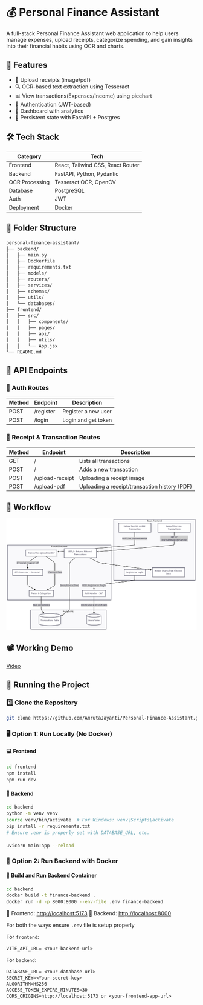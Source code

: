 # 💰 Personal Finance Assistant

A full-stack Personal Finance Assistant web application to help users manage expenses, upload receipts, categorize spending, and gain insights into their financial habits using OCR and charts.


## 🚀 Features
- 📄 Upload receipts (image/pdf)
- 🔍 OCR-based text extraction using Tesseract
- 📊 View transactions(Expenses/Income) using piechart
- 🔐 Authentication (JWT-based)
- 🎯 Dashboard with analytics
- 🔁 Persistent state with FastAPI + Postgres

## 🛠 Tech Stack

| Category        | Tech                                   |
|-----------------|----------------------------------------|
| Frontend        | React, Tailwind CSS, React Router      |
| Backend         | FastAPI, Python, Pydantic              |
| OCR Processing  | Tesseract OCR, OpenCV                  |
| Database        | PostgreSQL       |
| Auth            | JWT          |
| Deployment      | Docker  |


## 📁 Folder Structure

```
personal-finance-assistant/
├── backend/
│   ├── main.py
│   ├── Dockerfile
│   ├── requirements.txt
│   ├── models/
│   ├── routers/
│   ├── services/
│   ├── schemas/
│   ├── utils/
│   └── databases/
├── frontend/
│   ├── src/
│   │   ├── components/
│   │   ├── pages/
│   │   ├── api/
│   │   ├── utils/
│   │   └── App.jsx
└── README.md
```

## 🔐 API Endpoints

### 🔑 Auth Routes

| Method | Endpoint  | Description              |
| ------ | --------- | ------------------------ |
| POST   | /register | Register a new user      |
| POST   | /login    | Login and get token      |

### 📄 Receipt & Transaction Routes

| Method | Endpoint       | Description              |
| ------ | -------------- | ------------------------ |
| GET   | /   | Lists all transactions |
| POST    | /   | Adds a new transaction    |
| POST   | /upload-receipt      | Uploading a receipt image  |
| POST | /upload-pdf | Uploading a receipt/transaction history (PDF)  |


## 🧠 Workflow

![Image](./assets/workflow.png)


## 📽️ Working Demo

[Video](./assets/original.mp4)


## 🧪 Running the Project

### 1️⃣ Clone the Repository

```bash
git clone https://github.com/AmrutaJayanti/Personal-Finance-Assistant.git
```


### 🖥️ Option 1: Run Locally (No Docker)

#### 💻 Frontend

```bash
cd frontend
npm install
npm run dev
```

#### 🔧 Backend

```bash
cd backend
python -m venv venv
source venv/bin/activate  # For Windows: venv\Scripts\activate
pip install -r requirements.txt
# Ensure .env is properly set with DATABASE_URL, etc.

uvicorn main:app --reload
```




### 🐳 Option 2: Run Backend with Docker

#### 🔨 Build and Run Backend Container

```bash
cd backend
docker build -t finance-backend .
docker run -d -p 8000:8000 --env-file .env finance-backend
```



🔗 Frontend: [http://localhost:5173](http://localhost:5173)
🔗 Backend: [http://localhost:8000](http://localhost:8000)


For both the ways ensure `.env` file is setup properly

For `frontend`:

```
VITE_API_URL= <Your-backend-url>
```

For `backend`:

```
DATABASE_URL= <Your-database-url>
SECRET_KEY=<Your-secret-key>
ALGORITHM=HS256
ACCESS_TOKEN_EXPIRE_MINUTES=30
CORS_ORIGINS=http://localhost:5173 or <your-frontend-app-url>
```













